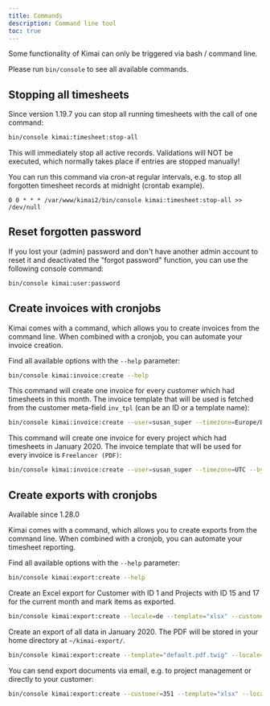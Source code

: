 ```yaml
---
title: Commands
description: Command line tool
toc: true
---
```


Some functionality of Kimai can only be triggered via bash / command line.

Please run `bin/console` to see all available commands. 

## Stopping all timesheets

Since version 1.19.7 you can stop all running timesheets with the call of one command:

```bash
bin/console kimai:timesheet:stop-all
```

This will immediately stop all active records. Validations will NOT be executed, which normally takes place if entries are stopped manually! 

You can run this command via cron-at regular intervals, e.g. to stop all forgotten timesheet records at midnight (crontab example).
```
0 0 * * * /var/www/kimai2/bin/console kimai:timesheet:stop-all >> /dev/null
```

## Reset forgotten password

If you lost your (admin) password and don't have another admin account to reset it and deactivated the "forgot password" function,
you can use the following console command:

```bash
bin/console kimai:user:password
```


## Create invoices with cronjobs

Kimai comes with a command, which allows you to create invoices from the command line.
When combined with a cronjob, you can automate your invoice creation.

Find all available options with the `--help` parameter:
```bash
bin/console kimai:invoice:create --help 
```

This command will create one invoice for every customer which had timesheets in this month.
The invoice template that will be used is fetched from the customer meta-field `inv_tpl` (can be an ID or a template name):
```bash
bin/console kimai:invoice:create --user=susan_super --timezone=Europe/Berlin --by-customer --template-meta=inv_tpl 
```

This command will create one invoice for every project which had timesheets in January 2020.
The invoice template that will be used for every invoice is `Freelancer (PDF)`:
```bash
bin/console kimai:invoice:create --user=susan_super --timezone=UTC --by-project --template="Freelancer (PDF)" --start=2020-01-02 --end=2020-01-31
```

## Create exports with cronjobs

Available since 1.28.0

Kimai comes with a command, which allows you to create exports from the command line.
When combined with a cronjob, you can automate your timesheet reporting.

Find all available options with the `--help` parameter:
```bash
bin/console kimai:export:create --help 
```

Create an Excel export for Customer with ID 1 and Projects with ID 15 and 17 for the current month and mark items as exported.
```bash
bin/console kimai:export:create --locale=de --template="xlsx" --customer=1 --project=15 --project=17 --set-exported
```

Create an export of all data in January 2020. The PDF will be stored in your home directory at `~/kimai-export/`.
```bash
bin/console kimai:export:create --template="default.pdf.twig" --locale=es --directory=~/kimai-export/ --start="2020-01-01" --end="2020-01-31"
```

You can send export documents via email, e.g. to project management or directly to your customer:
```bash
bin/console kimai:export:create --customer=351 --template="xlsx" --locale=en --email=pm@example.com --email=customer@example.com --subject="Timesheet report" --body="Your monthly report is attached"
```
